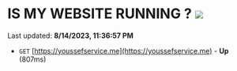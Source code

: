 # IS MY WEBSITE RUNNING ? [![](https://img.shields.io/static/v1?label=Sponsor&message=%E2%9D%A4&logo=GitHub&color=%23fe8e86)](https://github.com/sponsors/<username>)

Last updated: **8/14/2023, 11:36:57 PM**

- `GET` [https://youssefservice.me](https://youssefservice.me) - **Up** (807ms)
